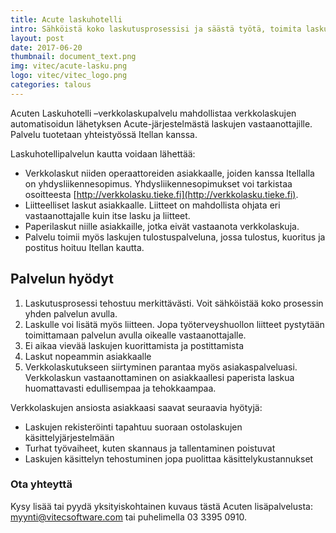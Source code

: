 ```yaml
---
title: Acute laskuhotelli
intro: Sähköistä koko laskutusprosessisi ja säästä työtä, toimita laskusi nopeammin perille ja paranna samalla asiakaspalveluasi
layout: post
date: 2017-06-20
thumbnail: document_text.png
img: vitec/acute-lasku.png
logo: vitec/vitec_logo.png
categories: talous
---
```


<i class="fa fa-envelope-o fa-5x fa-pull-left" aria-hidden="true"></i>
Acuten Laskuhotelli –verkkolaskupalvelu mahdollistaa verkkolaskujen automatisoidun lähetyksen Acute-järjestelmästä 
laskujen vastaanottajille. Palvelu tuotetaan yhteistyössä Itellan kanssa. 

Laskuhotellipalvelun kautta voidaan lähettää:

- Verkkolaskut niiden operaattoreiden asiakkaalle, joiden kanssa Itellalla on yhdysliikennesopimus. Yhdysliikennesopimukset voi tarkistaa 
osoitteesta [http://verkkolasku.tieke.fi](http://verkkolasku.tieke.fi).
- Liitteelliset laskut asiakkaalle. Liitteet on mahdollista ohjata eri vastaanottajalle kuin itse lasku ja liitteet.  
- Paperilaskut niille asiakkaille, jotka eivät vastaanota verkkolaskuja.
- Palvelu toimii myös laskujen tulostuspalveluna, jossa tulostus, kuoritus ja postitus hoituu Itellan kautta.

## Palvelun hyödyt

1. Laskutusprosessi tehostuu merkittävästi. Voit sähköistää koko prosessin yhden palvelun avulla.
2. Laskulle voi lisätä myös liitteen. Jopa työterveyshuollon liitteet pystytään toimittamaan palvelun avulla oikealle vastaanottajalle.
3. Ei aikaa vievää laskujen kuorittamista ja postittamista
4. Laskut nopeammin asiakkaalle
5. Verkkolaskutukseen siirtyminen parantaa myös asiakaspalveluasi. Verkkolaskun vastaanottaminen on asiakkaallesi paperista laskua huomattavasti edullisempaa ja tehokkaampaa. 

Verkkolaskujen ansiosta asiakkaasi saavat seuraavia hyötyjä:

- Laskujen rekisteröinti tapahtuu suoraan ostolaskujen käsittelyjärjestelmään
- Turhat työvaiheet, kuten skannaus ja tallentaminen poistuvat
- Laskujen käsittelyn tehostuminen jopa puolittaa käsittelykustannukset

### Ota yhteyttä

Kysy lisää tai pyydä yksityiskohtainen kuvaus tästä Acuten lisäpalvelusta: 
[myynti@vitecsoftware.com](mailto://myynti@vitecsoftware.com) tai puhelimella 03 3395 0910.
